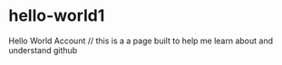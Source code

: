 # hello-world1
Hello World Account
// this is a a page built to help me learn about and understand github
